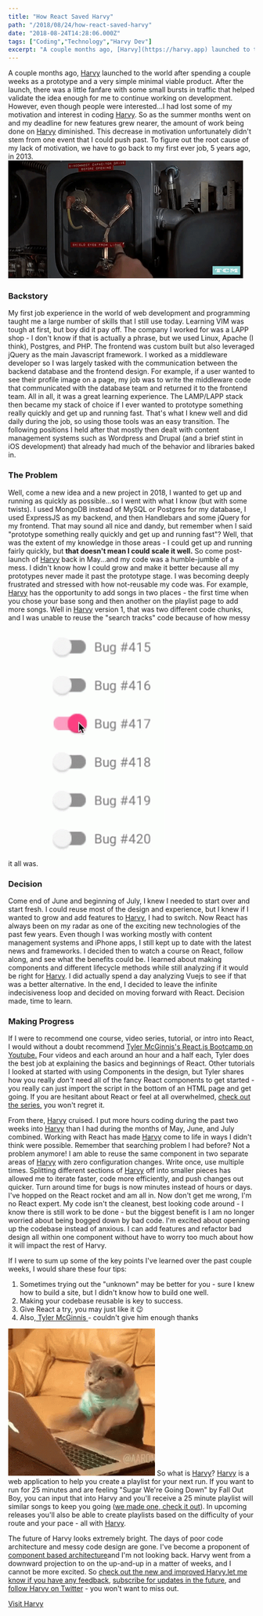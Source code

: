 ```yaml
---
title: "How React Saved Harvy"
path: "/2018/08/24/how-react-saved-harvy"
date: "2018-08-24T14:28:06.000Z"
tags: ["Coding","Technology","Harvy Dev"]
excerpt: "A couple months ago, [Harvy](https://harvy.app) launched to the world after spending a couple weeks as a prototype and a very simple minimal viable product. After the launch, there was a little..."
---
```


A couple months ago, [Harvy](https://harvy.app) launched to the world after spending a couple weeks as a prototype and a very simple minimal viable product. After the launch, there was a little fanfare with some small bursts in traffic that helped validate the idea enough for me to continue working on development. However, even though people were interested...I had lost some of my motivation and interest in coding [Harvy](https://harvy.app). So as the summer months went on and my deadline for new features grew nearer, the amount of work being done on [Harvy](https://harvy.app) diminished. This decrease in motivation unfortunately didn't stem from one event that I could push past. To figure out the root cause of my lack of motivation, we have to go back to my first ever job, 5 years ago, in 2013.
![](./giphy--1-.gif)
### Backstory

My first job experience in the world of web development and programming taught me a large number of skills that I still use today. Learning VIM was tough at first, but boy did it pay off. The company I worked for was a LAPP shop - I don't know if that is actually a phrase, but we used Linux, Apache (I think), Postgres, and PHP. The frontend was custom built but also leveraged jQuery as the main Javascript framework. I worked as a middleware developer so I was largely tasked with the communication between the backend database and the frontend design. For example, if a user wanted to see their profile image on a page, my job was to write the middleware code that communicated with the database team and returned it to the frontend team. All in all, it was a great learning experience. The LAMP/LAPP stack then became my stack of choice if I ever wanted to prototype something really quickly and get up and running fast. That's what I knew well and did daily during the job, so using those tools was an easy transition. The following positions I held after that mostly then dealt with content management systems such as Wordpress and Drupal (and a brief stint in iOS development) that already had much of the behavior and libraries baked in.

### The Problem

Well, come a new idea and a new project in 2018, I wanted to get up and running as quickly as possible...so I went with what I know (but with some twists). I used MongoDB instead of MySQL or Postgres for my database, I used ExpressJS as my backend, and then Handlebars and some jQuery for my frontend. That may sound all nice and dandy, but remember when I said "prototype something really quickly and get up and running fast"? Well, that was the extent of my knowledge in those areas - I could get up and running fairly quickly, but **that doesn't mean I could scale it well.** So come post-launch of [Harvy](https://harvy.app) back in May...and my code was a humble-jumble of a mess. I didn't know how I could grow and make it better because all my prototypes never made it past the prototype stage. I was becoming deeply frustrated and stressed with how not-reusable my code was. For example, [Harvy](https://harvy.app) has the opportunity to add songs in two places - the first time when you chose your base song and then another on the playlist page to add more songs. Well in [Harvy](https://harvy.app) version 1, that was two different code chunks, and I was unable to reuse the "search tracks" code because of how messy it all was.
![](./tenor.gif)
### Decision

Come end of June and beginning of July, I knew I needed to start over and start fresh. I could reuse most of the design and experience, but I knew if I wanted to grow and add features to [Harvy](https://harvy.app), I had to switch. Now React has always been on my radar as one of the exciting new technologies of the past few years. Even though I was working mostly with content management systems and iPhone apps, I still kept up to date with the latest news and frameworks. I decided then to watch a course on React, follow along, and see what the benefits could be. I learned about making components and different lifecycle methods while still analyzing if it would be right for [Harvy](https://harvy.app). I did actually spend a day analyzing Vuejs to see if that was a better alternative. In the end, I decided to leave the infinite indecisiveness loop and decided on moving forward with React. Decision made, time to learn.

### Making Progress

If I were to recommend one course, video series, tutorial, or intro into React, I would without a doubt recommend [Tyler McGinnis's React.js Bootcamp on Youtube](https://www.youtube.com/watch?v=8GXXGJRDMdQ)[.](.) Four videos and each around an hour and a half each, Tyler does the best job at explaining the basics and beginnings of React. Other tutorials I looked at started with using Components in the design, but Tyler shares how you really *don't* need all of the fancy React components to get started - you really can just import the script in the bottom of an HTML page and get going. If you are hesitant about React or feel at all overwhelmed, [check out the series](https://www.youtube.com/watch?v=8GXXGJRDMdQ)[,](,) you won't regret it.

From there, [Harvy](https://harvy.app) cruised. I put more hours coding during the past two weeks into [Harvy](https://harvy.app) than I had during the months of May, June, and July combined. Working with React has made [Harvy](https://harvy.app) come to life in ways I didn't think were possible. Remember that searching problem I had before? Not a problem anymore! I am able to reuse the same component in two separate areas of [Harvy](https://harvy.app) with zero configuration changes. Write once, use multiple times. Splitting different sections of [Harvy](https://harvy.app) off into smaller pieces has allowed me to iterate faster, code more efficiently, and push changes out quicker. Turn around time for bugs is now minutes instead of hours or days. I've hopped on the React rocket and am all in. Now don't get me wrong, I'm no React expert. My code isn't the cleanest, best looking code around - I know there is still work to be done - but the biggest benefit is I am no longer worried about being bogged down by bad code. I'm excited about opening up the codebase instead of anxious. I can add features and refactor bad design all within one component without have to worry too much about how it will impact the rest of Harvy.

If I were to sum up some of the key points I've learned over the past couple weeks, I would share these four tips:

1. Sometimes trying out the "unknown" may be better for you - sure I knew how to build a site, but I didn't know how to build one well.
2. Making your codebase reusable is key to success.
3. Give React a try, you may just like it 😉
4. Also,[ Tyler McGinnis ](https://tylermcginnis.com/)- couldn't give him enough thanks

![](./tenor--1-.gif)
So what is [Harvy](https://harvy.app/)? [Harvy](https://harvy.app/) is a web application to help you create a playlist for your next run. If you want to run for 25 minutes and are feeling "Sugar We're Going Down" by Fall Out Boy, you can input that into Harvy and you'll receive a 25 minute playlist will similar songs to keep you going ([we made one, check it out](https://open.spotify.com/user/rmqaqkapk81kb1r70se0plo42/playlist/7fso4LtmEOOqzurnpEtJQa)). In upcoming releases you'll also be able to create playlists based on the difficulty of your route and your pace - all with [Harvy](https://harvy.app/).

The future of Harvy looks extremely bright. The days of poor code architecture and messy code design are gone. I've become a proponent of [component based architecture](https://medium.com/@dan.shapiro1210/understanding-component-based-architecture-3ff48ec0c238)and I'm not looking back. Harvy went from a downward projection to on the up-and-up in a matter of weeks, and I cannot be more excited. So [check out the new and improved Harvy](https://harvy.app)[,](,)[let me know if you have any feedback](https://harvy.app/feedback), [subscribe for updates in the future](https://www.producthunt.com/upcoming/harvy-2), and [follow Harvy on Twitter](https://twitter.com/getharvy) - you won't want to miss out.

[Visit Harvy](https://harvy.app)
